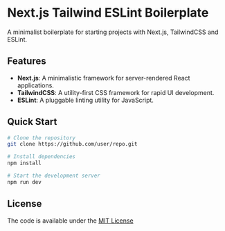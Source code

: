 
# Next.js Tailwind ESLint Boilerplate

A minimalist boilerplate for starting projects with Next.js, TailwindCSS and ESLint.

## Features

- **Next.js**: A minimalistic framework for server-rendered React applications.
- **TailwindCSS**: A utility-first CSS framework for rapid UI development.
- **ESLint**: A pluggable linting utility for JavaScript.

## Quick Start

```bash
# Clone the repository
git clone https://github.com/user/repo.git

# Install dependencies
npm install

# Start the development server
npm run dev
```

## License

The code is available under the [MIT License](LICENSE)